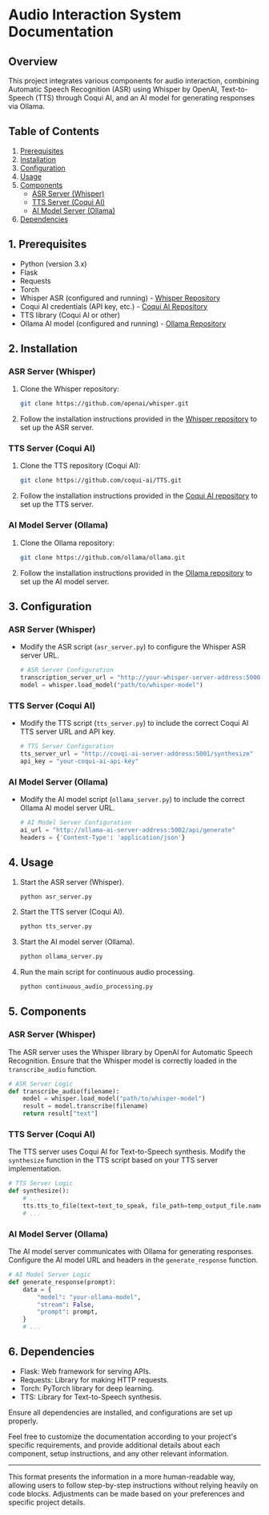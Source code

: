 # Audio Interaction System Documentation

## Overview

This project integrates various components for audio interaction, combining Automatic Speech Recognition (ASR) using Whisper by OpenAI, Text-to-Speech (TTS) through Coqui AI, and an AI model for generating responses via Ollama.

## Table of Contents

1. [Prerequisites](#prerequisites)
2. [Installation](#installation)
3. [Configuration](#configuration)
4. [Usage](#usage)
5. [Components](#components)
   - [ASR Server (Whisper)](#asr-server-whisper)
   - [TTS Server (Coqui AI)](#tts-server-coqui-ai)
   - [AI Model Server (Ollama)](#ai-model-server-ollama)
6. [Dependencies](#dependencies)

## 1. Prerequisites

- Python (version 3.x)
- Flask
- Requests
- Torch
- Whisper ASR (configured and running) - [Whisper Repository](https://github.com/openai/whisper.git)
- Coqui AI credentials (API key, etc.) - [Coqui AI Repository](https://github.com/coqui-ai/TTS.git)
- TTS library (Coqui AI or other)
- Ollama AI model (configured and running) - [Ollama Repository](https://github.com/ollama/ollama.git)

## 2. Installation

### ASR Server (Whisper)

1. Clone the Whisper repository:

    ```bash
    git clone https://github.com/openai/whisper.git
    ```

2. Follow the installation instructions provided in the [Whisper repository](https://github.com/openai/whisper.git) to set up the ASR server.

### TTS Server (Coqui AI)

1. Clone the TTS repository (Coqui AI):

    ```bash
    git clone https://github.com/coqui-ai/TTS.git
    ```

2. Follow the installation instructions provided in the [Coqui AI repository](https://github.com/coqui-ai/TTS.git) to set up the TTS server.

### AI Model Server (Ollama)

1. Clone the Ollama repository:

    ```bash
    git clone https://github.com/ollama/ollama.git
    ```

2. Follow the installation instructions provided in the [Ollama repository](https://github.com/ollama/ollama.git) to set up the AI model server.

## 3. Configuration

### ASR Server (Whisper)

- Modify the ASR script (`asr_server.py`) to configure the Whisper ASR server URL.

    ```python
    # ASR Server Configuration
    transcription_server_url = "http://your-whisper-server-address:5000/recognize"
    model = whisper.load_model("path/to/whisper-model")
    ```

### TTS Server (Coqui AI)

- Modify the TTS script (`tts_server.py`) to include the correct Coqui AI TTS server URL and API key.

    ```python
    # TTS Server Configuration
    tts_server_url = "http://couqi-ai-server-address:5001/synthesize"
    api_key = "your-coqui-ai-api-key"
    ```

### AI Model Server (Ollama)

- Modify the AI model script (`ollama_server.py`) to include the correct Ollama AI model server URL.

    ```python
    # AI Model Server Configuration
    ai_url = "http://ollama-ai-server-address:5002/api/generate"
    headers = {'Content-Type': 'application/json'}
    ```

## 4. Usage

1. Start the ASR server (Whisper).

    ```bash
    python asr_server.py
    ```

2. Start the TTS server (Coqui AI).

    ```bash
    python tts_server.py
    ```

3. Start the AI model server (Ollama).

    ```bash
    python ollama_server.py
    ```

4. Run the main script for continuous audio processing.

    ```bash
    python continuous_audio_processing.py
    ```

## 5. Components

### ASR Server (Whisper)

The ASR server uses the Whisper library by OpenAI for Automatic Speech Recognition. Ensure that the Whisper model is correctly loaded in the `transcribe_audio` function.

```python
# ASR Server Logic
def transcribe_audio(filename):
    model = whisper.load_model("path/to/whisper-model")
    result = model.transcribe(filename)
    return result["text"]
```

### TTS Server (Coqui AI)

The TTS server uses Coqui AI for Text-to-Speech synthesis. Modify the `synthesize` function in the TTS script based on your TTS server implementation.

```python
# TTS Server Logic
def synthesize():
    # ...
    tts.tts_to_file(text=text_to_speak, file_path=temp_output_file.name)
    # ...
```

### AI Model Server (Ollama)

The AI model server communicates with Ollama for generating responses. Configure the AI model URL and headers in the `generate_response` function.

```python
# AI Model Server Logic
def generate_response(prompt):
    data = {
        "model": "your-ollama-model",
        "stream": False,
        "prompt": prompt,
    }
    # ...
```

## 6. Dependencies

- Flask: Web framework for serving APIs.
- Requests: Library for making HTTP requests.
- Torch: PyTorch library for deep learning.
- TTS: Library for Text-to-Speech synthesis.

Ensure all dependencies are installed, and configurations are set up properly.

Feel free to customize the documentation according to your project's specific requirements, and provide additional details about each component, setup instructions, and any other relevant information.

---

This format presents the information in a more human-readable way, allowing users to follow step-by-step instructions without relying heavily on code blocks. Adjustments can be made based on your preferences and specific project details.
